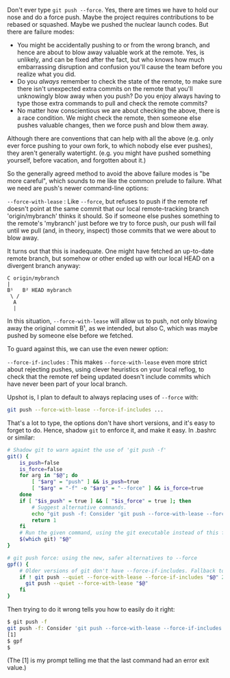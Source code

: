 <!--
.. title: TIL: git push --force-with-lease
.. slug: til-git-push-force-with-lease
.. date: 2023-08-04 13:48:19 UTC-05:00
.. tags: til,geek,software,git,terminal
-->

Don't ever type `git push --force`. Yes, there are times we have to hold our
nose and do a force push. Maybe the project requires contributions to be
rebased or squashed. Maybe we pushed the nuclear launch codes. But there are
failure modes:

* You might be accidentally pushing to or from the wrong branch, and hence are
  about to blow away valuable work at the remote. Yes, is unlikely, and can be
  fixed after the fact, but who knows how much embarrassing disruption and
  confusion you'll cause the team before you realize what you did.
* Do you *always* remember to check the state of the remote, to make sure there
  isn't unexpected extra commits on the remote that you'll unknowingly blow
  away when you push? Do you enjoy always having to type those extra commands
  to pull and check the remote commits?
* No matter how conscientious we are about checking the above, there is a race
  condition. We might check the remote, then someone else pushes valuable
  changes, then we force push and blow them away.

Although there are conventions that can help with all the above (e.g. only ever
force pushing to your own fork, to which nobody else ever pushes), they aren't
generally watertight. (e.g. you might have pushed something yourself, before
vacation, and forgotten about it.)

So the generally agreed method to avoid the above failure modes is "be more
careful", which sounds to me like the common prelude to failure. What we need
are push's newer command-line options:

`--force-with-lease`
: Like `--force`, but refuses to push if the remote ref doesn't point at the
same commit that our local remote-tracking branch 'origin/mybranch' thinks it
should. So if someone else pushes something to the remote's 'mybranch' just
before we try to force push, our push will fail until we pull (and, in theory,
inspect) those commits that we were about to blow away.

It turns out that this is inadequate. One might have fetched an up-to-date remote
branch, but somehow or other ended up with our local HEAD on a divergent branch
anyway:

```
C origin/mybranch
|
B¹   B² HEAD mybranch
 \ /
  A
  |
```

In this situation, `--force-with-lease` will allow us to push, not only blowing
away the original commit B¹, as we intended, but also C, which was maybe pushed
by someone else before we fetched.

To guard against this, we can use the even newer option:

`--force-if-includes`
: This makes `--force-with-lease` even more strict about rejecting pushes,
using clever heuristics on your local reflog, to check that the remote ref
being updated doesn't include commits which have never been part of your local
branch.

Upshot is, I plan to default to always replacing uses of `--force` with:

```bash
git push --force-with-lease --force-if-includes ...
```

That's a lot to type, the options don't have short versions, and it's easy to forget to
do. Hence, shadow `git` to enforce it, and make it easy. In .bashrc or similar:

```bash
# Shadow git to warn againt the use of 'git push -f'
git() {
    is_push=false
    is_force=false
    for arg in "$@"; do
        [ "$arg" = "push" ] && is_push=true
        [ "$arg" = "-f" -o "$arg" = "--force" ] && is_force=true
    done
    if [ "$is_push" = true ] && [ "$is_force" = true ]; then
        # Suggest alternative commands.
        echo "git push -f: Consider 'git push --force-with-lease --force-if-includes' instead, which is aliased to 'gpf'"
        return 1
    fi
    # Run the given command, using the git executable instead of this function.
    $(which git) "$@"
}

# git push force: using the new, safer alternatives to --force
gpf() {
    # Older versions of git don't have --force-if-includes. Fallback to omitting it.
    if ! git push --quiet --force-with-lease --force-if-includes "$@" 2>/dev/null ; then
      git push --quiet --force-with-lease "$@"
    fi
}
```

Then trying to do it wrong tells you how to easily do it right:

```bash
$ git push -f
git push -f: Consider 'git push --force-with-lease --force-if-includes' instead, which is aliased to 'gpf'
[1]
$ gpf
$
```

(The [1] is my prompt telling me that the last command had an error exit value.)


